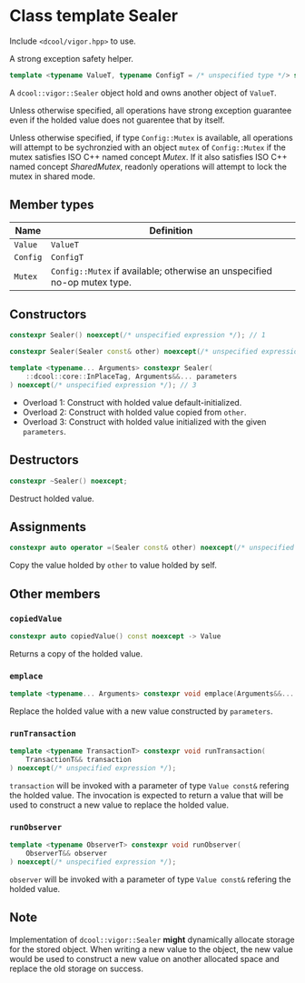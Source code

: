 # Class template Sealer

Include `<dcool/vigor.hpp>` to use.

A strong exception safety helper.

```cpp
template <typename ValueT, typename ConfigT = /* unspecified type */> struct Sealer;
```

A `dcool::vigor::Sealer` object hold and owns another object of `ValueT`.

Unless otherwise specified, all operations have strong exception guarantee even if the holded value does not guarentee that by itself.

Unless otherwise specified, if type `Config::Mutex` is available, all operations will attempt to be sychronzied with an object `mutex` of `Config::Mutex` if the mutex satisfies ISO C++ named concept *Mutex*. If it also satisfies ISO C++ named concept *SharedMutex*, readonly operations will attempt to lock the mutex in shared mode.

## Member types

| Name | Definition |
| - | - |
| `Value` | `ValueT` |
| `Config` | `ConfigT` |
| `Mutex` | `Config::Mutex` if available; otherwise an unspecified no-op mutex type. |

## Constructors

```cpp
constexpr Sealer() noexcept(/* unspecified expression */); // 1

constexpr Sealer(Sealer const& other) noexcept(/* unspecified expression */); // 2

template <typename... Arguments> constexpr Sealer(
	::dcool::core::InPlaceTag, Arguments&&... parameters
) noexcept(/* unspecified expression */); // 3
```

- Overload 1: Construct with holded value default-initialized.
- Overload 2: Construct with holded value copied from `other`.
- Overload 3: Construct with holded value initialized with the given `parameters`.

## Destructors

```cpp
constexpr ~Sealer() noexcept;
```

Destruct holded value.

## Assignments

```cpp
constexpr auto operator =(Sealer const& other) noexcept(/* unspecified expression */) -> Sealer&;
```

Copy the value holded by `other` to value holded by self.

## Other members

### `copiedValue`

```cpp
constexpr auto copiedValue() const noexcept -> Value
```

Returns a copy of the holded value.

### `emplace`

```cpp
template <typename... Arguments> constexpr void emplace(Arguments&&... parameters) noexcept(/* unspecified expression */);
```

Replace the holded value with a new value constructed by `parameters`.

### `runTransaction`

```cpp
template <typename TransactionT> constexpr void runTransaction(
	TransactionT&& transaction
) noexcept(/* unspecified expression */);
```

`transaction` will be invoked with a parameter of type `Value const&` refering the holded value. The invocation is expected to return a value that will be used to construct a new value to replace the holded value.

### `runObserver`

```cpp
template <typename ObserverT> constexpr void runObserver(
	ObserverT&& observer
) noexcept(/* unspecified expression */);
```

`observer` will be invoked with a parameter of type `Value const&` refering the holded value.

## Note

Implementation of `dcool::vigor::Sealer` **might** dynamically allocate storage for the stored object. When writing a new value to the object, the new value would be used to construct a new value on another allocated space and replace the old storage on success.
